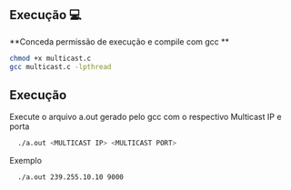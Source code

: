 ## Execução :computer:
**Conceda permissão de execução e compile com gcc **
```bash
chmod +x multicast.c
gcc multicast.c -lpthread

```
## Execução

Execute o arquivo a.out gerado pelo gcc com o respectivo Multicast IP e porta 
```bash
  ./a.out <MULTICAST IP> <MULTICAST PORT>

```
Exemplo

```bash
  ./a.out 239.255.10.10 9000
```
